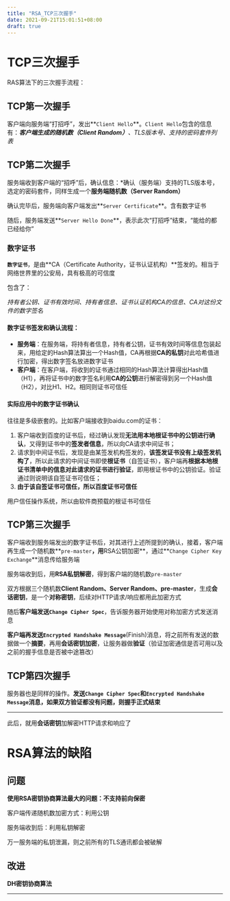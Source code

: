 ```yaml
---
title: "RSA_TCP三次握手"
date: 2021-09-21T15:01:51+08:00
draft: true
---
```


# TCP三次握手

RAS算法下的三次握手流程：

## TCP第一次握手

客户端向服务端“打招呼”，发出**`Client Hello`**。`Client Hello`包含的信息有：***客户端生成的随机数（Client Random）****、TLS版本号、支持的密码套件列表*

## TCP第二次握手

服务端收到客户端的“招呼”后，确认信息：*确认（服务端）支持的TLS版本号，选定的密码套件，同样生成一个**服务端随机数（Server Random）** 

确认完毕后，服务端向客户端发出**`Server Certificate`**。含有数字证书

随后，服务端发送**`Server Hello Done`**，表示此次“打招呼”结束，“能给的都已经给你”

### 数字证书

**`数字证书`**，是由**CA（Certificate Authority，证书认证机构）**签发的。相当于网络世界里的公安局，具有极高的可信度

包含了：

*持有者公钥、证书有效时间、持有者信息、证书认证机构CA的信息、CA对这份文件的数字签名*

#### 数字证书签发和确认流程：

* **服务端**：在服务端，将持有者信息，持有者公钥，证书有效时间等信息包装起来，用给定的Hash算法算出一个Hash值，CA再根据**CA的私钥**对此哈希值进行加密，得出数字签名放进数字证书
* **客户端**：在客户端，将收到的证书通过相同的Hash算法计算得出Hash值（H1），再将证书中的数字签名利用**CA的公钥**进行解密得到另一个Hash值（H2），对比H1、H2。相同则证书可信任

#### 实际应用中的数字证书确认

往往是多级嵌套的。比如客户端接收到baidu.com的证书：

1. 客户端收到百度的证书后，经过确认发现**无法用本地根证书中的公钥进行确认**，又得到证书中的**签发者信息**，所以向CA请求中间证书；
2. 请求到中间证书后，发现是由某签发机构签发的，**该签发证书没有上级签发机构了**，所以此请求的中间证书即使**根证书**（自签证书），客户端再**根据本地根证书清单中的信息对此请求的证书进行验证**，即用根证书中的公钥验证。验证通过则说明该自签证书可信任；
3. **由于该自签证书可信任，所以百度证书可信任**

用户信任操作系统，所以由软件商预载的根证书可信任

## TCP第三次握手

客户端收到服务端发出的数字证书后，对其进行上述所提到的确认，接着，客户端再生成一个随机数**`pre-master`**，用**RSA公钥加密**，通过**`Change Cipher Key Exchange`**消息传给服务端

服务端收到后，用**RSA私钥解密**，得到客户端的随机数`pre-master`



双方根据三个随机数**Client Random、Server Random、pre-master**，生成**会话密钥**，是一个**对称密钥**，后续对HTTP请求/响应都用此加密方式

随后**客户端发送`Change Cipher Spec`**，告诉服务器开始使用对称加密方式发送消息

**客户端再发送`Encrypted Handshake Message`**(Finish)消息，将之前所有发送的数据做一个**摘要**，再用**会话密钥加密**，让服务器做**验证**（验证加密通信是否可用以及之前的握手信息是否被中途篡改）

## TCP第四次握手

服务器也是同样的操作。**发送`Change Cipher Spec`和`Encrypted Handshake Message`消息，如果双方验证都没有问题，则握手正式结束**

---

此后，就用**会话密钥**加解密HTTP请求和响应了

# RSA算法的缺陷

## 问题

**使用RSA密钥协商算法最大的问题：不支持前向保密**

客户端传递随机数加密方式：利用公钥

服务端收到后：利用私钥解密

万一服务端的私钥泄漏，则之前所有的TLS通讯都会被破解

## 改进

**DH密钥协商算法**

---



